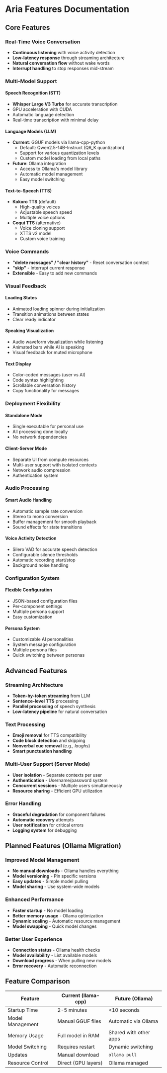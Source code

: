 # Aria Features Documentation

## Core Features

### Real-Time Voice Conversation
- **Continuous listening** with voice activity detection
- **Low-latency response** through streaming architecture
- **Natural conversation flow** without wake words
- **Interrupt handling** to stop responses mid-stream

### Multi-Model Support

#### Speech Recognition (STT)
- **Whisper Large V3 Turbo** for accurate transcription
- GPU acceleration with CUDA
- Automatic language detection
- Real-time transcription with minimal delay

#### Language Models (LLM)
- **Current**: GGUF models via llama-cpp-python
  - Default: Qwen2.5-14B-Instruct (Q6_K quantization)
  - Support for various quantization levels
  - Custom model loading from local paths
- **Future**: Ollama integration
  - Access to Ollama's model library
  - Automatic model management
  - Easy model switching

#### Text-to-Speech (TTS)
- **Kokoro TTS** (default)
  - High-quality voices
  - Adjustable speech speed
  - Multiple voice options
- **Coqui TTS** (alternative)
  - Voice cloning support
  - XTTS v2 model
  - Custom voice training

### Voice Commands
- **"delete messages" / "clear history"** - Reset conversation context
- **"skip"** - Interrupt current response
- **Extensible** - Easy to add new commands

### Visual Feedback

#### Loading States
- Animated loading spinner during initialization
- Transition animations between states
- Clear ready indicator

#### Speaking Visualization
- Audio waveform visualization while listening
- Animated bars while AI is speaking
- Visual feedback for muted microphone

#### Text Display
- Color-coded messages (user vs AI)
- Code syntax highlighting
- Scrollable conversation history
- Copy functionality for messages

### Deployment Flexibility

#### Standalone Mode
- Single executable for personal use
- All processing done locally
- No network dependencies

#### Client-Server Mode
- Separate UI from compute resources
- Multi-user support with isolated contexts
- Network audio compression
- Authentication system

### Audio Processing

#### Smart Audio Handling
- Automatic sample rate conversion
- Stereo to mono conversion
- Buffer management for smooth playback
- Sound effects for state transitions

#### Voice Activity Detection
- Silero VAD for accurate speech detection
- Configurable silence thresholds
- Automatic recording start/stop
- Background noise handling

### Configuration System

#### Flexible Configuration
- JSON-based configuration files
- Per-component settings
- Multiple persona support
- Easy customization

#### Persona System
- Customizable AI personalities
- System message configuration
- Multiple persona files
- Quick switching between personas

## Advanced Features

### Streaming Architecture
- **Token-by-token streaming** from LLM
- **Sentence-level TTS** processing
- **Parallel processing** of speech synthesis
- **Low-latency pipeline** for natural conversation

### Text Processing
- **Emoji removal** for TTS compatibility
- **Code block detection** and skipping
- **Nonverbal cue removal** (e.g., *laughs*)
- **Smart punctuation handling**

### Multi-User Support (Server Mode)
- **User isolation** - Separate contexts per user
- **Authentication** - Username/password system
- **Concurrent sessions** - Multiple users simultaneously
- **Resource sharing** - Efficient GPU utilization

### Error Handling
- **Graceful degradation** for component failures
- **Automatic recovery** attempts
- **User notification** for critical errors
- **Logging system** for debugging

## Planned Features (Ollama Migration)

### Improved Model Management
- **No manual downloads** - Ollama handles everything
- **Model versioning** - Pin specific versions
- **Easy updates** - Simple model pulling
- **Model sharing** - Use system-wide models

### Enhanced Performance
- **Faster startup** - No model loading
- **Better memory usage** - Ollama optimization
- **Dynamic scaling** - Automatic resource management
- **Model swapping** - Quick model changes

### Better User Experience
- **Connection status** - Ollama health checks
- **Model availability** - List available models
- **Download progress** - When pulling new models
- **Error recovery** - Automatic reconnection

## Feature Comparison

| Feature | Current (llama-cpp) | Future (Ollama) |
|---------|-------------------|-----------------|
| Startup Time | 2-5 minutes | <10 seconds |
| Model Management | Manual GGUF files | Automatic via Ollama |
| Memory Usage | Full model in RAM | Shared with other apps |
| Model Switching | Requires restart | Dynamic switching |
| Updates | Manual download | `ollama pull` |
| Resource Control | Direct (GPU layers) | Ollama managed |